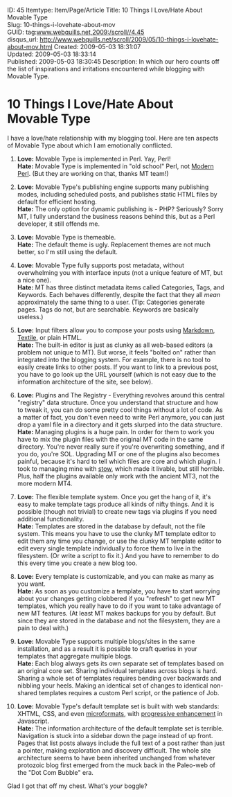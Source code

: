 ID: 45
Itemtype: Item/Page/Article
Title: 10 Things I Love/Hate About Movable Type  
Slug: 10-things-i-lovehate-about-mov  
GUID: tag:www.webquills.net,2009:/scroll//4.45  
disqus_url: http://www.webquills.net/scroll/2009/05/10-things-i-lovehate-about-mov.html
Created: 2009-05-03 18:31:07  
Updated: 2009-05-03 18:33:14  
Published: 2009-05-03 18:30:45
Description: In which our hero counts off the list of inspirations and irritations encountered while blogging with Movable Type.  

# 10 Things I Love/Hate About Movable Type
I have a love/hate relationship with my blogging tool. Here are ten aspects of Movable Type about which I am emotionally conflicted.

1.  **Love:** Movable Type is implemented in Perl. Yay, Perl!  
    **Hate:** Movable Type is implemented in "old school" Perl, not [Modern Perl][]. (But they are working on that, thanks MT team!)

1.  **Love:** Movable Type's publishing engine supports many publishing modes, including scheduled posts, and publishes static HTML files by default for efficient hosting.  
    **Hate:** The only option for dynamic publishing is - PHP? Seriously? Sorry MT, I fully understand the business reasons behind this, but as a Perl developer, it still offends me.

1.  **Love:** Movable Type is themeable.  
    **Hate:** The default theme is ugly. Replacement themes are not much better, so I'm still using the default.

1. **Love:** Movable Type fully supports post metadata, without overwhelming you with interface inputs (not a unique feature of MT, but a nice one).  
    **Hate:** MT has three distinct metadata items called Categories, Tags, and Keywords. Each behaves differently, despite the fact that they all *mean* approximately the same thing to a user. (Tip: Categories generate pages. Tags do not, but are searchable. Keywords are basically useless.)

1.  **Love:** Input filters allow you to compose your posts using [Markdown][], [Textile][], or plain HTML.  
    **Hate:** The built-in editor is just as clunky as all web-based editors (a problem not unique to MT). But worse, it feels "bolted on" rather than integrated into the blogging system. For example, there is no tool to easily create links to other posts. If you want to link to a previous post, you have to go look up the URL yourself (which is not easy due to the information architecture of the site, see below).

1.  **Love:** Plugins and The Registry - Everything revolves around this central "registry" data structure. Once you understand that structure and how to tweak it, you can do some pretty cool things without a lot of code. As a matter of fact, you don't even need to write Perl anymore, you can just drop a yaml file in a directory and it gets slurped into the data structure.  
    **Hate:** Managing plugins is a huge pain. In order for them to work you have to mix the plugin files with the original MT code in the same directory. You're never really sure if you're overwriting something, and if you do, you're SOL. Upgrading MT or one of the plugins also becomes painful, because it's hard to tell which files are core and which plugin. I took to managing mine with [stow](http://www.gnu.org/software/stow/), which made it livable, but still horrible. Plus, half the plugins available only work with the ancient MT3, not the more modern MT4.

1.  **Love:** The flexible template system. Once you get the hang of it, it's easy to make template tags produce all kinds of nifty things. And it is possible (though not trivial) to create new tags via plugins if you need additional functionality.  
    **Hate:** Templates are stored in the database by default, not the file system. This means you have to use the clunky MT template editor to edit them any time you change, or use the clunky MT template editor to edit every single template individually to force them to live in the filesystem. (Or write a script to fix it.) And you have to remember to do this every time you create a new blog too.
    
1.  **Love:** Every template is customizable, and you can make as many as you want.  
    **Hate:** As soon as you customize a template, you have to start worrying about your changes getting clobbered if you "refresh" to get new MT templates, which you really have to do if you want to take advantage of new MT features. (At least MT makes backups for you by default. But since they are stored in the database and not the filesystem, they are a pain to deal with.)

1.  **Love:** Movable Type supports multiple blogs/sites in the same installation, and as a result it is possible to craft queries in your templates that aggregate multiple blogs.  
    **Hate:** Each blog always gets its own separate set of templates based on an original core set. Sharing individual templates across blogs is hard. Sharing a whole set of templates requires bending over backwards and nibbling your heels. Making an identical set of changes to identical non-shared templates requires a custom Perl script, or the patience of Job.

1.  **Love:** Movable Type's default template set is built with web standards: XHTML, CSS, and even [microformats][], with [progressive enhancement][] in Javascript.  
    **Hate:** The information architecture of the default template set is terrible. Navigation is stuck into a sidebar down the page instead of up front. Pages that list posts always include the full text of a post rather than just a pointer, making exploration and discovery difficult. The whole site architecture seems to have been inherited unchanged from whatever protozoic blog first emerged from the muck back in the Paleo-web of the "Dot Com Bubble" era.

Glad I got that off my chest. What's *your* boggle?

[Modern Perl]: http://www.modernperlbooks.com/mt/2009/01/why-modern-perl.html
[Markdown]: http://daringfireball.net/projects/markdown/
[Textile]: http://textile.thresholdstate.com/
[microformats]: http://microformats.org/about/
[progressive enhancement]: http://en.wikipedia.org/wiki/Progressive_enhancement




